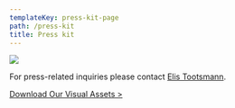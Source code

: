 ```yaml
---
templateKey: press-kit-page
path: /press-kit
title: Press kit
---
```



![](/img/presskit.jpg)

For press-related inquiries please contact [Elis Tootsmann](<mailto:elis@accelerateestonia.ee&subject=Press Inquiry>).

[Download Our Visual Assets >](https://we.tl/t-y9oOYNuVGr)